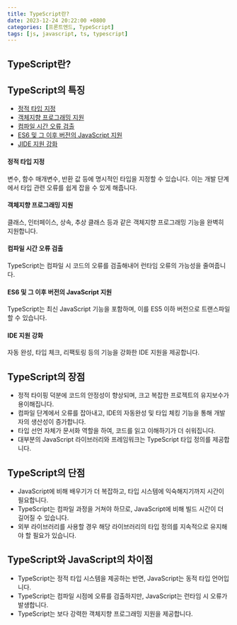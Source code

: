 ```yaml
---
title: TypeScript란?
date: 2023-12-24 20:22:00 +0800
categories: [프론트엔드, TypeScript]
tags: [js, javascript, ts, typescript]
---
```


## TypeScript란?


## TypeScript의 특징

- [정적 타입 지정](#정적-타입-지정)
- [객체지향 프로그래밍 지원](#객체지향-프로그래밍-지원)
- [컴파일 시간 오류 검출](#컴파일-시간-오류-검출)
- [ES6 및 그 이후 버전의 JavaScript 지원](#es6-및-그-이후-버전의-javascript-지원)
- [JIDE 지원 강화](#ide-지원-강화)

#### **정적 타입 지정**

변수, 함수 매개변수, 반환 값 등에 명시적인 타입을 지정할 수 있습니다. 이는 개발 단계에서 타입 관련 오류를 쉽게 잡을 수 있게 해줍니다.

#### **객체지향 프로그래밍 지원**

클래스, 인터페이스, 상속, 추상 클래스 등과 같은 객체지향 프로그래밍 기능을 완벽히 지원합니다.

#### **컴파일 시간 오류 검출**

TypeScript는 컴파일 시 코드의 오류를 검출해내어 런타임 오류의 가능성을 줄여줍니다.

#### **ES6 및 그 이후 버전의 JavaScript 지원**

TypeScript는 최신 JavaScript 기능을 포함하며, 이를 ES5 이하 버전으로 트랜스파일할 수 있습니다.

#### **IDE 지원 강화** 

자동 완성, 타입 체크, 리팩토링 등의 기능을 강화한 IDE 지원을 제공합니다.

## TypeScript의 장점

- 정적 타이핑 덕분에 코드의 안정성이 향상되며, 크고 복잡한 프로젝트의 유지보수가 용이해집니다.
- 컴파일 단계에서 오류를 잡아내고, IDE의 자동완성 및 타입 체킹 기능을 통해 개발자의 생산성이 증가합니다.
- 타입 선언 자체가 문서화 역할을 하여, 코드를 읽고 이해하기가 더 쉬워집니다.
- 대부분의 JavaScript 라이브러리와 프레임워크는 TypeScript 타입 정의를 제공합니다.

## TypeScript의 단점

- JavaScript에 비해 배우기가 더 복잡하고, 타입 시스템에 익숙해지기까지 시간이 필요합니다.
- TypeScript는 컴파일 과정을 거쳐야 하므로, JavaScript에 비해 빌드 시간이 더 길어질 수 있습니다.
- 외부 라이브러리를 사용할 경우 해당 라이브러리의 타입 정의를 지속적으로 유지해야 할 필요가 있습니다.

## TypeScript와 JavaScript의 차이점

- TypeScript는 정적 타입 시스템을 제공하는 반면, JavaScript는 동적 타입 언어입니다.
- TypeScript는 컴파일 시점에 오류를 검출하지만, JavaScript는 런타임 시 오류가 발생합니다.
- TypeScript는 보다 강력한 객체지향 프로그래밍 지원을 제공합니다.